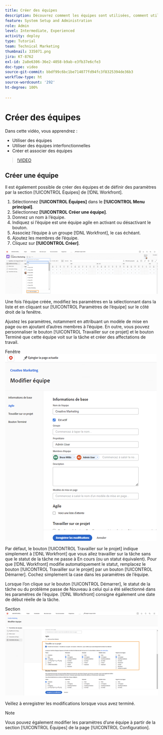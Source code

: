 ```yaml
---
title: Créer des équipes
description: Découvrez comment les équipes sont utilisées, comment utiliser des équipes interfonctionnelles et comment créer des équipes pour organiser les utilisateurs ou utilisatrices et accorder des autorisations.
feature: System Setup and Administration
role: Admin
level: Intermediate, Experienced
activity: deploy
type: Tutorial
team: Technical Marketing
thumbnail: 335071.png
jira: KT-8762
exl-id: 2a8e6306-36e2-4058-b9ab-e3fb37e6cfe3
doc-type: video
source-git-commit: bbdf99c6bc1be714077fd94fc3f8325394de36b3
workflow-type: ht
source-wordcount: '292'
ht-degree: 100%

---
```


# Créer des équipes

Dans cette vidéo, vous apprendrez :

* Utiliser des équipes
* Utiliser des équipes interfonctionnelles
* Créer et associer des équipes

>[!VIDEO](https://video.tv.adobe.com/v/3432877/?quality=12&learn=on&enablevpops=1&captions=fre_fr)

## Créer une équipe

Il est également possible de créer des équipes et de définir des paramètres par la section [!UICONTROL Équipes] de [!DNL Workfront].

1. Sélectionnez **[!UICONTROL Équipes]** dans le **[!UICONTROL Menu principal]**.
1. Sélectionnez **[!UICONTROL Créer une équipe]**.
1. Donnez un nom à l’équipe.
1. Indiquez si l’équipe est une équipe agile en activant ou désactivant le bouton.
1. Associez l’équipe à un groupe [!DNL Workfront], le cas échéant.
1. Ajoutez les membres de l’équipe.
1. Cliquez sur **[!UICONTROL Créer]**.

![Menu Équipe sur la page [!UICONTROL Équipes]](assets/admin-fund-create-team.png)

Une fois l’équipe créée, modifiez les paramètres en la sélectionnant dans la liste et en cliquant sur [!UICONTROL Paramètres de l’équipe] sur le côté droit de la fenêtre.

Ajustez les paramètres, notamment en attribuant un modèle de mise en page ou en ajoutant d’autres membres à l’équipe. En outre, vous pouvez personnaliser le bouton [!UICONTROL Travailler sur ce projet] et le bouton Terminé que cette équipe voit sur la tâche et créer des affectations de travail.

Fenêtre ![[!UICONTROL Modifier l’équipe]](assets/admin-fund-team-settings.png)

Par défaut, le bouton [!UICONTROL Travailler sur le projet] indique simplement à [!DNL Workfront] que vous allez travailler sur la tâche sans que le statut de la tâche ne passe à En cours (ou un statut équivalent). Pour que [!DNL Workfront] modifie automatiquement le statut, remplacez le bouton [!UICONTROL Travailler sur le projet] par un bouton [!UICONTROL Démarrer]. Cochez simplement la case dans les paramètres de l’équipe.

Lorsque l’on clique sur le bouton [!UICONTROL Démarrer], le statut de la tâche ou du problème passe de Nouveau à celui qui a été sélectionné dans les paramètres de l’équipe. [!DNL Workfront] consigne également une date de début réelle de la tâche.

Section ![[!UICONTROL Travailler sur le projet] de la fenêtre [!UICONTROL Modifier l’équipe]](assets/admin-fund-start-button-team.png)

Veillez à enregistrer les modifications lorsque vous avez terminé.


>[!NOTE]
>
>Vous pouvez également modifier les paramètres d’une équipe à partir de la section [!UICONTROL Équipes] de la page [!UICONTROL Configuration].

<!--
learn more URLs
Create a team
Work On It and Done button overview
-->
